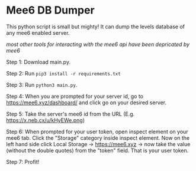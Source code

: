 # Mee6 DB Dumper

This python script is small but mighty! It can dump the levels database of any mee6 enabled server.

*most other tools for interacting with the mee6 api have been depricated by mee6*

Step 1: Download main.py.

Step 2: Run `pip3 install -r requirements.txt`

Step 3: Run `python3 main.py`.

Step 4: When you are prompted for your server id, go to https://mee6.xyz/dashboard/ and click go on your desired server.

Step 5: Take the server's mee6 id from the URL (E.g. https://x.neb.cx/u/kHyEWe.png)

Step 6: When prompted for your user token, open inspect element on your mee6 tab. Click the "Storage" category inside inspect element. Now on the left hand side click Local Storage -> https://mee6.xyz -> now take the value (without the double quotes) from the "token" field. That is your user token.

Step 7: Profit!
